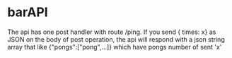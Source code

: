 # barAPI
The api has one post handler with route /ping. If you send { times: x}  as JSON on the body of post operation, the api will respond with a json string array that like {"pongs":["pong",...]} which have pongs number of sent 'x'
